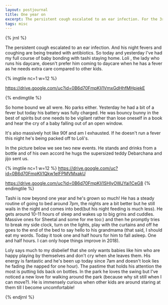 ```yaml
---
layout: postjournal
title: One year on
excerpt: The persistent cough escalated to an ear infection. For the 3rd time!
tags: misc
---
```

{% jrnl %}

The persistent cough escalated to an ear infection. And his night fevers and coughing are being treated with antibiotics. So today and yesterday I've had my full course of baby bonding with tashi staying home. Loli , the lady who runs his daycare, doesn't prefer him coming to daycare when he has a fever as he needs extra care compared to other kids.

{% imgtile nc=1 w=12 %}

https://drive.google.com/uc?id=0B6d70FmpKIi1VmxGdHhfMHpiekE

{% endimgtile %}

So home bound we all were. No parks either. Yesterday he had a bit of a fever but today his battery was fully charged. He was bouncy bunny in the best of spirits but one needs to be vigilant rather than lose oneself in a book and hear the cry of a baby falling out of an open window.

It's also massively hot like 90f and am I exhausted. If he doesn't run a fever this night he's being packed off to Loli's.

In the picture below we see two new events. He stands and drinks from a bottle and of his own accord he hugs the supersized teddy Debarchana and jijo sent us.

{% imgtile nc=1 w=12 %}
https://drive.google.com/uc?id=0B6d70FmpKIi1Qkw1elFPMVMxakU

https://drive.google.com/uc?id=0B6d70FmpKIi1SHIyOWJYai1CeG8
{% endimgtile %}

Tashi is now beyond one year and he's grown so much! He has a steady routine of going to bed around 7pm, the nights are a bit better but he still wails in the night and comes into bed(but his night feeding is much less). He gets around 10-11 hours of sleep and wakes up to big grins and cuddles. Massive ones for Sheetal and some for me too:) and then he promptly tries to break my side clock, turn on the lights, play with the curtains and off he goes to the end of the bed to say hello to his grandmama (that said, I should eat my words. Today it took one and half hours for him to fall asleep. One and half hours. I can only hope things improve in 2018).



Loly says much to my disbelief that she only wants babies like him who are happy playing by themselves and don't cry when she leaves them. His energy is fantastic and he's been up today since 7am and doesn't look lies he fading (he napped for one hour). The pastime that holds his attention the most is putting lids back on bottles. In the park he loves the swing but I've noticed a new love for walking around the park (because why sit still when I can move?). He is immensely curious when other kids are around staring at them till I become uncomfortable!


{% endjrnl %}